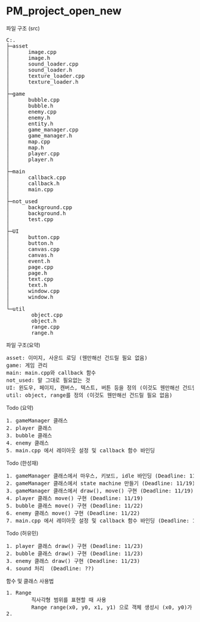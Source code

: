 # PM_project_open_new

파일 구조 (src)
<pre>
C:.
├─asset
│      image.cpp
│      image.h
│      sound_loader.cpp
│      sound_loader.h
│      texture_loader.cpp
│      texture_loader.h
│
├─game
│      bubble.cpp
│      bubble.h
│      enemy.cpp
│      enemy.h
│      entity.h
│      game_manager.cpp
│      game_manager.h
│      map.cpp
│      map.h
│      player.cpp
│      player.h
│
├─main
│      callback.cpp
│      callback.h
│      main.cpp
│
├─not_used
│      background.cpp
│      background.h
│      test.cpp
│
├─UI
│      button.cpp
│      button.h
│      canvas.cpp
│      canvas.h
│      event.h
│      page.cpp
│      page.h
│      text.cpp
│      text.h
│      window.cpp
│      window.h
│
└─util
        object.cpp
        object.h
        range.cpp
        range.h
</pre>

파일 구조(요약)
<pre>
asset: 이미지, 사운드 로딩 (웬만해선 건드릴 필요 없음)
game: 게임 관리
main: main.cpp와 callback 함수
not_used: 말 그대로 필요없는 것
UI: 윈도우, 페이지, 캔버스, 텍스트, 버튼 등을 정의 (이것도 웬만해선 건드릴 필요 없음)
util: object, range를 정의 (이것도 웬만해선 건드릴 필요 없음)
</pre>

Todo (요약)
<pre>
1. gameManager 클래스
2. player 클래스
3. bubble 클래스
4. enemy 클래스
5. main.cpp 에서 레이아웃 설정 및 callback 함수 바인딩
</pre>

Todo (한성재)
<pre>
1. gameManager 클래스에서 마우스, 키보드, idle 바인딩 (Deadline: 11/19)
2. gameManager 클래스에서 state machine 만들기 (Deadline: 11/19)
3. gameManager 클래스에서 draw(), move() 구현 (Deadline: 11/19)
4. player 클래스 move() 구현 (Deadline: 11/19)
5. bubble 클래스 move() 구현 (Deadline: 11/22)
6. enemy 클래스 move() 구현 (Deadline: 11/22)
7. main.cpp 에서 레이아웃 설정 및 callback 함수 바인딩 (Deadline: 11/22)
</pre>

Todo (허유민)
<pre>
1. player 클래스 draw() 구현 (Deadline: 11/23)
2. bubble 클래스 draw() 구현 (Deadline: 11/23)
3. enemy 클래스 draw() 구현 (Deadline: 11/23)
4. sound 처리  (Deadline: ??)
</pre>

함수 및 클래스 사용법
<pre>
1. Range
        직사각형 범위를 표현할 때 사용
        Range range(x0, y0, x1, y1) 으로 객체 생성시 (x0, y0)가 좌하단, (x1, y1)이 우상단인 범위로 저장
2. 
</pre>
